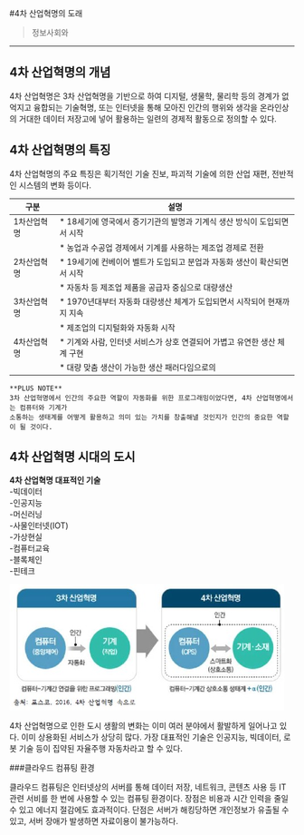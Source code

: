 #4차 산업혁명의 도래


> 정보사회와
---
## 4차 산업혁명의 개념
4차 산업혁명은 3차 산업혁명을 기반으로 하여 디지털, 생물학, 물리학 등의 경계가 없억지고 융합되는 기술혁명, 
또는 인터넷을 통해 모아진 인간의 행위와 생각을 온라인상의 거대한 데이터 저장고에 넣어 활용하는 일련의 경제적
활동으로 정의할 수 있다.

## 4차 산업혁명의 특징
4차 산업혁명의 주요 특징은 획기적인 기술 진보, 파괴적 기술에 의한 산업 재편, 전반적인 시스템의 변화 등이다.  



|구분|설명|
|---|---|
|1차산업혁명|* 18세기에 영국에서 증기기관의 발명과 기계식 생산 방식이 도입되면서 시작|
||* 농업과 수공업 경제에서 기계를 사용하는 제조업 경제로 전환|
|2차산업혁명|* 19세기에 컨베이어 벨트가 도입되고 분업과 자동화 생산이 확산되면서 시작|
||* 자동차 등 제조업 제품을 공급자 중심으로 대량생산|
|3차산업혁명|* 1970년대부터 자동화 대량생산 체계가 도입되면서 시작되어 현재까지 지속|
||* 제조업의 디지털화와 자동화 시작|
|4차산업혁명|* 기계와 사람, 인터넷 서비스가 상호 연결되어 가볍고 유연한 생산 체계 구현|
||* 대량 맞춤 생산이 가능한 생산 패러다임으로의 |


    **PLUS NOTE**
    3차 산업혁명에서 인간의 주요한 역할이 자동화를 위한 프로그래밍이었다면, 4차 산업혁명에서는 컴퓨터와 기계가
    소통하는 생태계를 어떻게 활용하고 의미 있는 가치를 창출해낼 것인지가 인간의 중요한 역할이 될 것이다.

## 4차 산업혁명 시대의 도시

**4차 산업혁명 대표적인 기술**  
-빅데이터  
-인공지능  
-머신러닝  
-사물인터넷(IOT)  
-가상현실  
-컴퓨터교육  
-블록체인  
-핀테크


![4차산업](./img/그림01_3차산업과4차산업.jpg)

4차 산업혁명으로 인한 도시 생활의 변화는 이미 여러 분야에서 활발하게 일어나고 있다. 이미 상용화된 서비스가 상당히
많다. 가장 대표적인 기술은 인공지능, 빅데이터, 로봇 기술 등이 집약된 자율주행 자동차라고 할 수 있다.

###클라우드 컴퓨팅 환경

클라우드 컴퓨팅은 인터넷상의 서버를 통해 데이터 저장, 네트워크, 콘텐츠 사용 등 IT 관련 서비를 한 번에 사용할 수 있는
컴퓨팅 환경이다.
장점은 비용과 시간 인력을 줄일 수 있고 에너지 절감에도 효과적이다.
단점은 서버가 해킹당하면 개인정보가 유출될 수 있고, 서버 장애가 발생하면 자료이용이 불가능하다.
